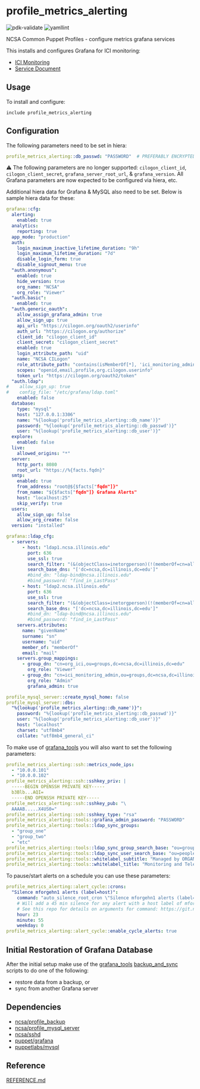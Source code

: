 # profile_metrics_alerting

![pdk-validate](https://github.com/ncsa/puppet-profile_metrics_alerting/workflows/pdk-validate/badge.svg)
![yamllint](https://github.com/ncsa/puppet-profile_metrics_alerting/workflows/yamllint/badge.svg)

NCSA Common Puppet Profiles - configure metrics grafana services

This installs and configures Grafana for ICI monitoring:
- [ICI Monitoring](https://wiki.ncsa.illinois.edu/display/IM/ICI+Central+Grafana+Documentation)
- [Service Document](https://wiki.ncsa.illinois.edu/display/ICI/Metrics+Grafana+for+ICI+Monitoring)


## Usage

To install and configure:

```puppet
include profile_metrics_alerting
```

## Configuration

The following parameters need to be set in hiera:
```yaml
profile_metrics_alerting::db_passwd: "PASSWORD"  # PREFERABLY ENCRYPTED
```

:warning:
The following parameters are no longer supported: 
`cilogon_client_id`, `cilogon_client_secret`, `grafana_server_root_url`, & `grafana_version`. 
All Grafana parameters are now expected to be configured via hiera, etc.

Additional hiera data for Grafana & MySQL also need to be set. Below is sample hiera data for these:
```yaml
grafana::cfg:
  alerting:
    enabled: true
  analytics:
    reporting: true
  app_mode: "production"
  auth:
    login_maximum_inactive_lifetime_duration: "9h"
    login_maximum_lifetime_duration: "7d"
    disable_login_form: true
    disable_signout_menu: true
  "auth.anonymous":
    enabled: true
    hide_version: true
    org_name: "NCSA"
    org_role: "Viewer"
  "auth.basic":
    enabled: true
  "auth.generic_oauth":
    allow_assign_grafana_admin: true
    allow_sign_up: true
    api_url: "https://cilogon.org/oauth2/userinfo"
    auth_url: "https://cilogon.org/authorize"
    client_id: "cilogon_client_id"
    client_secret: "cilogon_client_secret"
    enabled: true
    login_attribute_path: "uid"
    name: "NCSA CILogon"
    role_attribute_path: "contains(isMemberOf[*], 'ici_monitoring_admin') && 'Admin' || 'Viewer'"
    scopes: "openid,email,profile,org.cilogon.userinfo"
    token_url: "https://cilogon.org/oauth2/token"
  "auth.ldap":
#    allow_sign_up: true
#    config_file: "/etc/grafana/ldap.toml"
    enabled: false
  database:
    type: "mysql"
    host: "127.0.0.1:3306"
    name: "%{lookup('profile_metrics_alerting::db_name')}"
    password: "%{lookup('profile_metrics_alerting::db_passwd')}"
    user: "%{lookup('profile_metrics_alerting::db_user')}"
  explore:
    enabled: false
  live:
    allowed_origins: "*"
  server:
    http_port: 8080
    root_url: "https://%{facts.fqdn}"
  smtp:
    enabled: true
    from_address: "root@${$facts["fqdn"]}"
    from_name: "${$facts["fqdn"]} Grafana Alerts"
    host: "localhost:25"
    skip_verify: true
  users:
    allow_sign_up: false
    allow_org_create: false
  version: "installed"

grafana::ldap_cfg:
  - servers:
      - host: "ldap1.ncsa.illinois.edu"
        port: 636
        use_ssl: true
        search_filter: "(&(objectClass=inetorgperson)(!(memberOf=cn=all_disabled_usr,ou=groups,dc=ncsa,dc=illinois,dc=edu)))"
        search_base_dns: "['dc=ncsa,dc=illinois,dc=edu']"
        #bind_dn: "ldap-bind@ncsa.illinois.edu"
        #bind_password: "find_in_LastPass"
      - host: "ldap2.ncsa.illinois.edu"
        port: 636
        use_ssl: true
        search_filter: "(&(objectClass=inetorgperson)(!(memberOf=cn=all_disabled_usr,ou=groups,dc=ncsa,dc=illinois,dc=edu)))"
        search_base_dns: "['dc=ncsa,dc=illinois,dc=edu']"
        #bind_dn: "ldap-bind@ncsa.illinois.edu"
        #bind_password: "find_in_LastPass"
    servers.attributes:
      name: "givenName"
      surname: "sn"
      username: "uid"
      member_of: "memberOf"
      email: "mail"
    servers.group_mappings:
      - group_dn: "cn=org_ici,ou=groups,dc=ncsa,dc=illinois,dc=edu"
        org_role: "Viewer"
      - group_dn: "cn=ici_monitoring_admin,ou=groups,dc=ncsa,dc=illinois,dc=edu"
        org_role: "Admin"
        grafana_admin: true

profile_mysql_server::create_mysql_home: false
profile_mysql_server::dbs:
  "%{lookup('profile_metrics_alerting::db_name')}":
    password: "%{lookup('profile_metrics_alerting::db_passwd')}"
    user: "%{lookup('profile_metrics_alerting::db_user')}"
    host: "localhost"
    charset: "utf8mb4"
    collate: "utf8mb4_general_ci"
```

To make use of [grafana_tools](https://github.com/jdmaloney/grafana_tools/) 
you will also want to set the following parameters:
```yaml
profile_metrics_alerting::ssh::metrics_node_ips:
  - "10.0.0.101"
  - "10.0.0.102"
profile_metrics_alerting::ssh::sshkey_priv: |
  -----BEGIN OPENSSH PRIVATE KEY-----
  b3Blb...AQI=
  -----END OPENSSH PRIVATE KEY-----
profile_metrics_alerting::ssh::sshkey_pub: "\
  AAAAB.....X4US0="
profile_metrics_alerting::ssh::sshkey_type: "rsa"
profile_metrics_alerting::tools::grafana_admin_password: "PASSWORD"
profile_metrics_alerting::tools::ldap_sync_groups:
  - "group_one"
  - "group_two"
  - "etc"
profile_metrics_alerting::tools::ldap_sync_group_search_base: "ou=groups,dc=example,dc=local"
profile_metrics_alerting::tools::ldap_sync_user_search_base: "ou=people,dc=example,dc=local"
profile_metrics_alerting::tools::whitelabel_subtitle: "Managed by ORGANIZATION GROUP"
profile_metrics_alerting::tools::whitelabel_title: "Monitoring and Telemetry Interface"
```

To pause/start alerts on a schedule you can use these parameters:
```yaml
profile_metrics_alerting::alert_cycle::crons:
  "Silence mforgehn1 alerts (label=host)":
    command: "auto_silence_root_cron \"Silence mforgehn1 alerts (label=host)\" host =~ \"mforgehn1.*\" now \"+45 min\""
    # Will add a 45 min silence for any alert with a host label of mforgehn1.*
    # See this repo for details on arguments for command: https://git.ncsa.illinois.edu/ici-monitoring/grafana-tools
    hour: 23
    minute: 55
    weekday: 0
profile_metrics_alerting::alert_cycle::enable_cycle_alerts: true
```

## Initial Restoration of Grafana Database

After the initial setup make use of the [grafana_tools](https://github.com/jdmaloney/grafana_tools/) 
[backup_and_sync](https://github.com/jdmaloney/grafana_tools/blob/main/backup_and_sync/README.md) 
scripts to do one of the following:
- restore data from a backup, or
- sync from another Grafana server

## Dependencies

- [ncsa/profile_backup](https://github.com/ncsa/puppet-profile_backup)
- [ncsa/profile_mysql_server](https://github.com/ncsa/puppet-profile_mysql_server)
- [ncsa/sshd](https://github.com/ncsa/puppet-sshd)
- [puppet/grafana](https://forge.puppet.com/modules/puppet/grafana)
- [puppetlabs/mysql](https://forge.puppet.com/modules/puppetlabs/mysql)

## Reference

[REFERENCE.md](REFERENCE.md)

